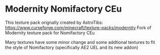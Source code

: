 # Modernity Nomifactory CEu
This texture pack orignally created by AstroTibs: https://www.curseforge.com/minecraft/texture-packs/modernity
Fork of Modernity texture pack for Nomifactory CEu

Many textures have some minor change and some addtional textures to fit the style of Nomifactory (specifically AE2 UEL and its new addon)
